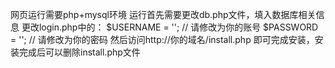 网页运行需要php+mysql环境
运行首先需要更改db.php文件，填入数据库相关信息
更改login.php中的：
$USERNAME = '';       // 请修改为你的账号
$PASSWORD = ''; // 请修改为你的密码
然后访问http://你的域名/install.php
即可完成安装，安装完成后可以删除install.php文件
